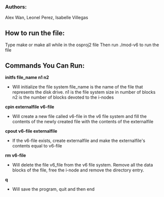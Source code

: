 ### Authors:
  Alex Wan,
  Leonel Perez,
  Isabelle Villegas
  
## How to run the file:
  Type make or make all while in the osproj2 file
  Then run ./mod-v6 to run the file
  
## Commands You Can Run:
  **initfs file_name n1 n2** 
  - Will initialize the file system 
      file_name is the name of the file that represents the disk drive. 
      n1 is the file system size in number of blocks
      n2 is the number of blocks devoted to the i-nodes
      
  **cpin externalfile v6-file** 
  - Will create a new file called v6-file in the 
  v6 file system and fill the contents of the newly created file with the contents of the externalfile
  
  **cpout v6-file externalfile** 
  - If the v6-file exists, create externalfile and make the externalfile's contents equal to v6-file
  
  **rm v6-file** 
  - Will delete the file v6_file from the v6 file system. Remove all the data blocks of 
  the file, free the i-node and remove the directory entry.
      
  **q** 
  - Will save the program, quit and then end 
